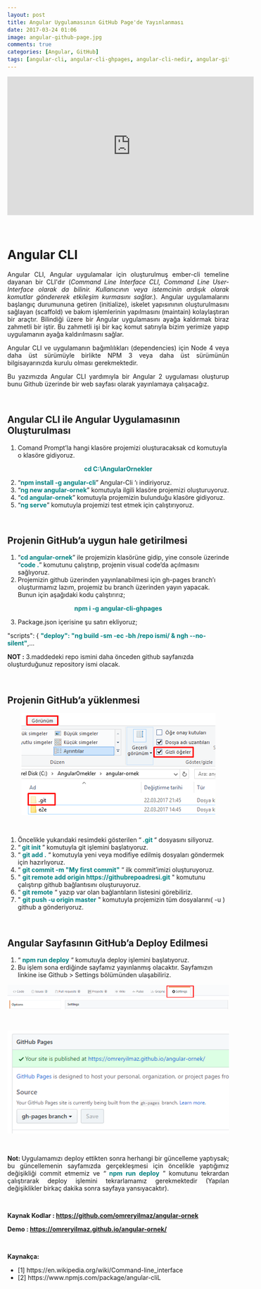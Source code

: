 ```yaml
---
layout: post
title: Angular Uygulamasının GitHub Page'de Yayınlanması
date: 2017-03-24 01:06
image: angular-github-page.jpg
comments: true
categories: [Angular, GitHub]
tags: [angular-cli, angular-cli-ghpages, angular-cli-nedir, angular-github-deploy, Angular-github-hosting, angular-github-pages, angular-github-yükleme, angular-video-anlatım, cli-nedir, GitHub]
---
```

<p style="text-align:center;"><iframe width="560" height="315" src="https://www.youtube.com/embed/b5HbOyRKw8Q" frameborder="0" allow="autoplay; encrypted-media" allowfullscreen></iframe></p>
<br>
<h1>Angular CLI</h1>
<p style="text-align:justify;">
Angular CLI, Angular uygulamalar için oluşturulmuş ember-cli temeline dayanan bir CLI'dır (<em>Command Line Interface CLI, Command Line User-Interface olarak da bilinir. Kullanıcının veya istemcinin ardışık olarak komutlar göndererek etkileşim kurmasını sağlar.</em>). Angular uygulamalarını başlangıç durumununa getiren (initialize), iskelet yapısınının oluşturulmasını sağlayan (scaffold) ve bakım işlemlerinin yapılmasını (maintain) kolaylaştıran bir araçtır. Bilindiği üzere bir Angular uygulamasını ayağa kaldırmak biraz zahmetli bir iştir. Bu zahmetli işi bir kaç komut satırıyla bizim yerimize yapıp uygulamanın ayağa kaldırılmasını sağlar.
</p>

<p style="text-align:justify;">
Angular CLI ve uygulamanın bağımlılıkları (dependencies) için Node 4 veya daha üst sürümüyle birlikte NPM 3 veya daha üst sürümünün bilgisayarınızda kurulu olması gerekmektedir.
</p>
<p style="text-align:justify;">
Bu yazımızda Angular CLI yardımıyla bir Angular 2 uygulaması oluşturup bunu Github üzerinde bir web sayfası olarak yayınlamaya çalışacağız.
</p>
<br>

<h2>Angular CLI ile Angular Uygulamasının Oluşturulması</h2>
<ol>
 	<li>Comand Prompt’la hangi klasöre projemizi oluşturacaksak cd komutuyla o klasöre gidiyoruz.</li>
</ol>
<p style="text-align:center;"><strong><span style="color:#008080;">cd C:\AngularOrnekler</span></strong></p>

<ol start="2">
 	<li>“<strong><span style="color:#008080;">npm install -g angular-cli</span></strong>” Angular-Cli ‘ı indiriyoruz.</li>
 	<li>“<span style="color:#008080;"><strong>ng new angular-ornek</strong></span>” komutuyla ilgili klasöre projemizi oluşturuyoruz.</li>
 	<li>“<strong><span style="color:#008080;">cd angular-ornek</span></strong>” komutuyla projemizin bulunduğu klasöre gidiyoruz.</li>
 	<li>“<strong><span style="color:#008080;">ng serve</span></strong>” komutuyla projemizi test etmek için çalıştırıyoruz.</li>
</ol>

<br>
<h2>Projenin GitHub’a uygun hale getirilmesi</h2>
<ol>
 	<li>“<span style="color:#008080;"><strong>cd angular-ornek</strong></span>” ile projemizin klasörüne gidip, yine console üzerinde “<strong><span style="color:#008080;">code .</span></strong>” komutunu çalıştırıp, projenin visual code’da açılmasını sağlıyoruz.</li>
 	<li>Projemizin github üzerinden yayınlanabilmesi için gh-pages branch’ı oluşturmamız lazım, projemiz bu branch üzerinden yayın yapacak. Bunun için aşağıdaki kodu çalıştırırız;</li>
</ol>
<p style="text-align:center;"><strong><span style="color:#008080;">npm i -g angular-cli-ghpages</span></strong></p>

<ol start="3">
 	<li>Package.json içerisine şu satırı ekliyoruz;</li>
</ol>
"scripts": { <strong><span style="color:#008080;">"deploy": "ng build -sm -ec -bh /repo ismi/ &amp; ngh --no-silent"</span></strong>,...

<strong>NOT :</strong> 3.maddedeki repo ismini daha önceden github sayfanızda oluşturduğunuz repository ismi olacak.

<br>

<h2>Projenin GitHub’a yüklenmesi</h2>
<p style="text-align:center;">
    <img src="/images/angular_github_gizli.png"/>
</p>
<br>

<ol>
 	<li>Öncelikle yukarıdaki resimdeki gösterilen “<strong><span style="color:#008080;"> .git</span> </strong>“ dosyasını siliyoruz.</li>
 	<li>“<strong> <span style="color:#008080;">git init</span> </strong>” komutuyla git işlemini başlatıyoruz.</li>
 	<li>“ <strong><span style="color:#008080;">git add .</span></strong> “ komutuyla yeni veya modifiye edilmiş dosyaları göndermek için hazırlıyoruz.</li>
 	<li>“ <strong><span style="color:#008080;">git commit -m "My first commit"</span></strong> “ ilk commit’imizi oluşturuyoruz.</li>
 	<li>" <strong><span style="color:#008080;">git remote add origin https://githubrepoadresi.git</span></strong> " komutunu çalıştırıp github bağlantısını oluşturuyoruz.</li>
 	<li>“ <span style="color:#008080;"><strong>git remote</strong></span> “ yazıp var olan bağlantıların listesini görebiliriz.</li>
 	<li>" <strong><span style="color:#008080;">git push -u origin master</span></strong> " komutuyla projemizin tüm dosyalarını( -u ) github a gönderiyoruz.</li>
</ol>

<br>
<h2>Angular Sayfasının GitHub’a Deploy Edilmesi</h2>
<ol>
 	<li>“ <strong><span style="color:#008080;">npm run deploy</span></strong> “ komutuyla deploy işlemini başlatıyoruz.</li>
 	<li>Bu işlem sona erdiğinde sayfamız yayınlanmış olacaktır. Sayfamızın linkine ise Github &gt; Settings bölümünden ulaşabiliriz.</li>
</ol>
<p style="text-align:center;">
    <img src="/images/angular_github_settings.png"/>
</p>
<br>
<p style="text-align:center;">
    <img src="/images/angular_github_pages.png"/>
</p>
<br>
<p style="text-align:justify;">
  <strong>Not: </strong>Uygulamamızı deploy ettikten sonra herhangi bir güncelleme yaptıysak; bu güncellemenin sayfamızda gerçekleşmesi için öncelikle yaptığımız değişikliği commit etmemiz ve “<strong><span style="color:#008080;"> npm run deploy</span></strong> ” komutunu tekrardan çalıştırarak deploy işlemini tekrarlamamız gerekmektedir (Yapılan değişiklikler birkaç dakika sonra sayfaya yansıyacaktır).
</p>

<br>

<strong>Kaynak Kodlar : </strong>
<a href="https://github.com/omreryilmaz/angular-ornek"><strong>https://github.com/omreryilmaz/angular-ornek</strong></a>

<strong>Demo : </strong><a href="https://omreryilmaz.github.io/angular-ornek/"><strong>https://omreryilmaz.github.io/angular-ornek/</strong></a>

<br>

<strong>Kaynakça:</strong>
<ul>
 	<li>[1] https://en.wikipedia.org/wiki/Command-line_interface</li>
 	<li>[2] https://www.npmjs.com/package/angular-cliL</li> 	
</ul>
